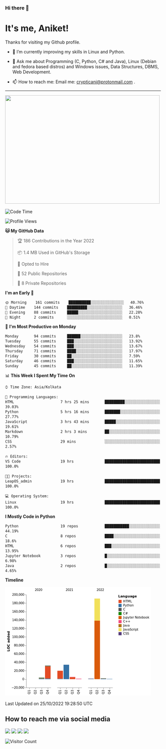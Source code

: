 ### Hi there 👋

   # It's me, Aniket!
   Thanks for visiting my Github profile.

<!--
**crypticani/crypticani** is a ✨ _special_ ✨ repository because its `README.md` (this file) appears on your GitHub profile. -->

- 🌱 I’m currently improving my skills in Linux and Python.

- 💬 Ask me about Programming (C, Python, C# and Java), Linux (Debian and fedora based distros) and Windows issues, Data Structures, DBMS, Web Development.

- 📫 How to reach me: Email me: crypticani@protonmail.com .

---

<a href="#"><img src="https://github-readme-stats.vercel.app/api?username=crypticani&show_icons=true&hide_border=false&layout=default&theme=dracula&count_private=true" width="500" height="350"></a>

<!--START_SECTION:waka-->
![Code Time](http://img.shields.io/badge/Code%20Time-211%20hrs%2045%20mins-blue)

![Profile Views](http://img.shields.io/badge/Profile%20Views-0-blue)

**🐱 My GitHub Data** 

> 🏆 186 Contributions in the Year 2022
 > 
> 📦 1.4 MB Used in GitHub's Storage 
 > 
> 💼 Opted to Hire
 > 
> 📜 52 Public Repositories 
 > 
> 🔑 8 Private Repositories  
 > 
**I'm an Early 🐤** 

```text
🌞 Morning    161 commits    ██████████░░░░░░░░░░░░░░░   40.76% 
🌆 Daytime    144 commits    █████████░░░░░░░░░░░░░░░░   36.46% 
🌃 Evening    88 commits     █████░░░░░░░░░░░░░░░░░░░░   22.28% 
🌙 Night      2 commits      ░░░░░░░░░░░░░░░░░░░░░░░░░   0.51%

```
📅 **I'm Most Productive on Monday** 

```text
Monday       94 commits     ██████░░░░░░░░░░░░░░░░░░░   23.8% 
Tuesday      55 commits     ███░░░░░░░░░░░░░░░░░░░░░░   13.92% 
Wednesday    54 commits     ███░░░░░░░░░░░░░░░░░░░░░░   13.67% 
Thursday     71 commits     ████░░░░░░░░░░░░░░░░░░░░░   17.97% 
Friday       30 commits     ██░░░░░░░░░░░░░░░░░░░░░░░   7.59% 
Saturday     46 commits     ███░░░░░░░░░░░░░░░░░░░░░░   11.65% 
Sunday       45 commits     ██░░░░░░░░░░░░░░░░░░░░░░░   11.39%

```


📊 **This Week I Spent My Time On** 

```text
⌚︎ Time Zone: Asia/Kolkata

💬 Programming Languages: 
HTML                     7 hrs 25 mins       █████████░░░░░░░░░░░░░░░░   39.03% 
Python                   5 hrs 16 mins       ███████░░░░░░░░░░░░░░░░░░   27.77% 
JavaScript               3 hrs 43 mins       █████░░░░░░░░░░░░░░░░░░░░   19.61% 
Markdown                 2 hrs 3 mins        ██░░░░░░░░░░░░░░░░░░░░░░░   10.79% 
CSS                      29 mins             ░░░░░░░░░░░░░░░░░░░░░░░░░   2.57%

🔥 Editors: 
VS Code                  19 hrs              █████████████████████████   100.0%

🐱‍💻 Projects: 
LeapOS_admin             19 hrs              █████████████████████████   100.0%

💻 Operating System: 
Linux                    19 hrs              █████████████████████████   100.0%

```

**I Mostly Code in Python** 

```text
Python                   19 repos            ███████████░░░░░░░░░░░░░░   44.19% 
C                        8 repos             ████░░░░░░░░░░░░░░░░░░░░░   18.6% 
HTML                     6 repos             ███░░░░░░░░░░░░░░░░░░░░░░   13.95% 
Jupyter Notebook         3 repos             █░░░░░░░░░░░░░░░░░░░░░░░░   6.98% 
Java                     2 repos             █░░░░░░░░░░░░░░░░░░░░░░░░   4.65%

```


**Timeline**

![Chart not found](https://raw.githubusercontent.com/crypticani/crypticani/master/charts/bar_graph.png) 


 Last Updated on 25/10/2022 19:28:50 UTC
<!--END_SECTION:waka-->

## How to reach me via social media
<p>
<a href="https://www.linkedin.com/in/crypticani/"><img src="https://img.shields.io/badge/-LinkedIn-blue?&style=for-the-badge&logo=linkedin&logoColor=white" height=30></a> 
<a href="https://twitter.com/crypticani"><img src="https://img.shields.io/badge/twitter-%231DA1F2.svg?&style=for-the-badge&logo=twitter&logoColor=white" height=30></a> 
<a href="https://www.quora.com/profile/Cryptic-Ani"><img src="https://img.shields.io/badge/-Quora-critical?&style=for-the-badge&logo=quora&logoColor=white" height=30></a>   
<a href="https://t.me/crypticani"><img src="https://img.shields.io/badge/-Telegram-informational?&style=for-the-badge&logo=telegram&logoColor=white" height=30></a> 

</p>

![Visitor Count](https://profile-counter.glitch.me/{crypticani}/count.svg)
